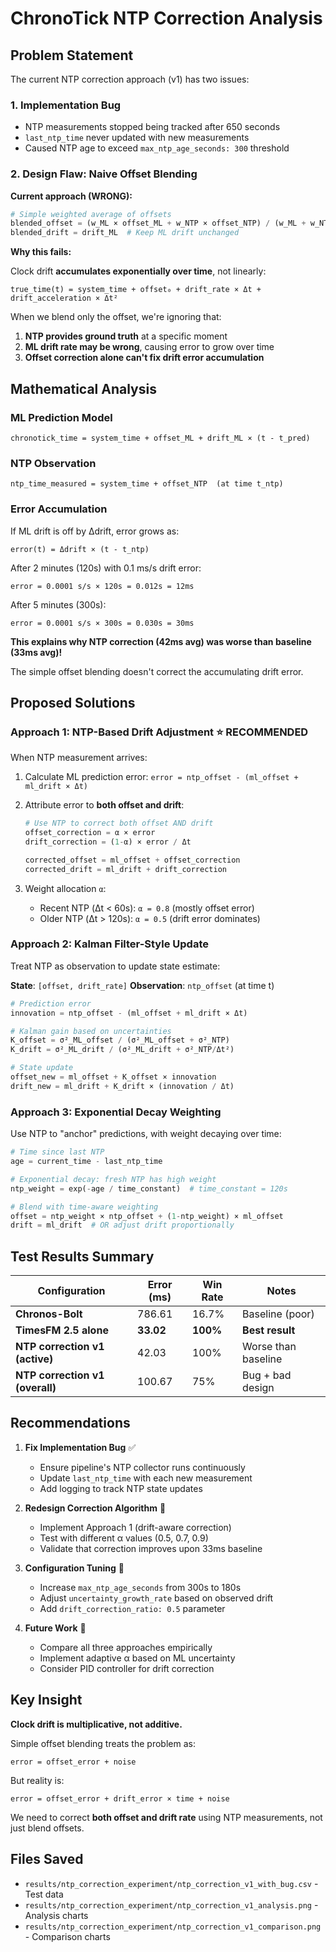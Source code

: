 # ChronoTick NTP Correction Analysis

## Problem Statement

The current NTP correction approach (v1) has two issues:

### 1. Implementation Bug
- NTP measurements stopped being tracked after 650 seconds
- `last_ntp_time` never updated with new measurements
- Caused NTP age to exceed `max_ntp_age_seconds: 300` threshold

### 2. Design Flaw: Naive Offset Blending

**Current approach (WRONG):**
```python
# Simple weighted average of offsets
blended_offset = (w_ML × offset_ML + w_NTP × offset_NTP) / (w_ML + w_NTP)
blended_drift = drift_ML  # Keep ML drift unchanged
```

**Why this fails:**

Clock drift **accumulates exponentially over time**, not linearly:
```
true_time(t) = system_time + offset₀ + drift_rate × Δt + drift_acceleration × Δt²
```

When we blend only the offset, we're ignoring that:
1. **NTP provides ground truth** at a specific moment
2. **ML drift rate may be wrong**, causing error to grow over time
3. **Offset correction alone can't fix drift error accumulation**

## Mathematical Analysis

### ML Prediction Model
```
chronotick_time = system_time + offset_ML + drift_ML × (t - t_pred)
```

### NTP Observation
```
ntp_time_measured = system_time + offset_NTP  (at time t_ntp)
```

### Error Accumulation
If ML drift is off by Δdrift, error grows as:
```
error(t) = Δdrift × (t - t_ntp)
```

After 2 minutes (120s) with 0.1 ms/s drift error:
```
error = 0.0001 s/s × 120s = 0.012s = 12ms
```

After 5 minutes (300s):
```
error = 0.0001 s/s × 300s = 0.030s = 30ms
```

**This explains why NTP correction (42ms avg) was worse than baseline (33ms avg)!**

The simple offset blending doesn't correct the accumulating drift error.

## Proposed Solutions

### Approach 1: NTP-Based Drift Adjustment ⭐ RECOMMENDED

When NTP measurement arrives:
1. Calculate ML prediction error: `error = ntp_offset - (ml_offset + ml_drift × Δt)`
2. Attribute error to **both offset and drift**:
   ```python
   # Use NTP to correct both offset AND drift
   offset_correction = α × error
   drift_correction = (1-α) × error / Δt

   corrected_offset = ml_offset + offset_correction
   corrected_drift = ml_drift + drift_correction
   ```

3. Weight allocation `α`:
   - Recent NTP (Δt < 60s): `α = 0.8` (mostly offset error)
   - Older NTP (Δt > 120s): `α = 0.5` (drift error dominates)

### Approach 2: Kalman Filter-Style Update

Treat NTP as observation to update state estimate:

**State**: `[offset, drift_rate]`
**Observation**: `ntp_offset` (at time t)

```python
# Prediction error
innovation = ntp_offset - (ml_offset + ml_drift × Δt)

# Kalman gain based on uncertainties
K_offset = σ²_ML_offset / (σ²_ML_offset + σ²_NTP)
K_drift = σ²_ML_drift / (σ²_ML_drift + σ²_NTP/Δt²)

# State update
offset_new = ml_offset + K_offset × innovation
drift_new = ml_drift + K_drift × (innovation / Δt)
```

### Approach 3: Exponential Decay Weighting

Use NTP to "anchor" predictions, with weight decaying over time:

```python
# Time since last NTP
age = current_time - last_ntp_time

# Exponential decay: fresh NTP has high weight
ntp_weight = exp(-age / time_constant)  # time_constant = 120s

# Blend with time-aware weighting
offset = ntp_weight × ntp_offset + (1-ntp_weight) × ml_offset
drift = ml_drift  # OR adjust drift proportionally
```

## Test Results Summary

| Configuration | Error (ms) | Win Rate | Notes |
|--------------|-----------|----------|-------|
| **Chronos-Bolt** | 786.61 | 16.7% | Baseline (poor) |
| **TimesFM 2.5 alone** | **33.02** | **100%** | **Best result** |
| **NTP correction v1 (active)** | 42.03 | 100% | Worse than baseline |
| **NTP correction v1 (overall)** | 100.67 | 75% | Bug + bad design |

## Recommendations

1. **Fix Implementation Bug** ✅
   - Ensure pipeline's NTP collector runs continuously
   - Update `last_ntp_time` with each new measurement
   - Add logging to track NTP state updates

2. **Redesign Correction Algorithm** 🔄
   - Implement Approach 1 (drift-aware correction)
   - Test with different α values (0.5, 0.7, 0.9)
   - Validate that correction improves upon 33ms baseline

3. **Configuration Tuning** 🔧
   - Increase `max_ntp_age_seconds` from 300s to 180s
   - Adjust `uncertainty_growth_rate` based on observed drift
   - Add `drift_correction_ratio: 0.5` parameter

4. **Future Work** 🚀
   - Compare all three approaches empirically
   - Implement adaptive α based on ML uncertainty
   - Consider PID controller for drift correction

## Key Insight

**Clock drift is multiplicative, not additive.**

Simple offset blending treats the problem as:
```
error = offset_error + noise
```

But reality is:
```
error = offset_error + drift_error × time + noise
```

We need to correct **both offset and drift rate** using NTP measurements, not just blend offsets.

## Files Saved

- `results/ntp_correction_experiment/ntp_correction_v1_with_bug.csv` - Test data
- `results/ntp_correction_experiment/ntp_correction_v1_analysis.png` - Analysis charts
- `results/ntp_correction_experiment/ntp_correction_v1_comparison.png` - Comparison charts
